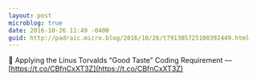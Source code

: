 ```yaml
---
layout: post
microblog: true
date: 2016-10-26 11:49 -0400
guid: http://padraic.micro.blog/2016/10/26/t791305725100392449.html
---
```

🔗 Applying the Linus Torvalds “Good Taste” Coding Requirement — [https://t.co/CBfnCxXT3Z](https://t.co/CBfnCxXT3Z)
